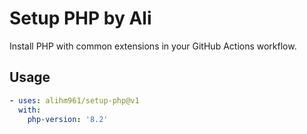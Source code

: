 # Setup PHP by Ali

Install PHP with common extensions in your GitHub Actions workflow.

## Usage

```yaml
- uses: alihm961/setup-php@v1
  with:
    php-version: '8.2'